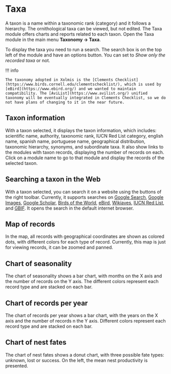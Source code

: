 # Taxa

A taxon is a name within a taxonomic rank (category) and it follows a hierarchy. The ornithological taxa can be viewed, but not edited. The Taxa module offers charts and reports related to each taxon. Open the Taxa module in the main menu **Taxonomy → Taxa**.

To display the taxa you need to run a search. The search box is on the top left of the module and have an options button. You can set to _Show only the recorded taxa_ or not.

!!! info

    The taxonomy adopted in Xolmis is the [Clements Checklist](https://www.birds.cornell.edu/clementschecklist/), which is used by [eBird](https://www.ebird.org/) and we wanted to maintain compatibility. The [AviList](https://www.avilist.org/) unified taxonomy will be eventually integrated in Clements Checklist, so we do not have plans of changing to it in the near future.

## Taxon information

With a taxon selected, it displays the taxon information, which includes: scientific name, authority, taxonomic rank, IUCN Red List category, english name, spanish name, portuguese name, geographical distribution, taxonomic hierarchy, synonyms, and subordinate taxa. It also show links to the modules with taxon records, displaying the number of records on each. Click on a module name to go to that module and display the records of the selected taxon.

## Searching a taxon in the Web

With a taxon selected, you can search it on a website using the buttons of the right toolbar. Currently, it supports searches on [Google Search](https://www.google.com), [Google Images](https://www.google.com/images), [Google Scholar](https://scholar.google.com), [Birds of the World](https://birdsoftheworld.org), [eBird](https://ebird.org), [Wikiaves](https://www.wikiaves.com.br), [IUCN Red List](https://www.iucnredlist.org), and [GBIF](https://www.gbif.org). It opens the search in the default internet browser.

## Map of records

In the map, all records with geographical coordinates are shown as colored dots, with different colors for each type of record. Currently, this map is just for viewing records, it can be zoomed and panned.

## Chart of seasonality

The chart of seasonality shows a bar chart, with months on the X axis and the number of records on the Y axis. The different colors represent each record type and are stacked on each bar.

## Chart of records per year

The chart of records per year shows a bar chart, with the years on the X axis and the number of records n the Y axis. Different colors represent each record type and are stacked on each bar.

## Chart of nest fates

The chart of nest fates shows a donut chart, with three possible fate types: unknown, lost or success. On the left, the mean nest productivity is presented.
